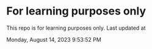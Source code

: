 # For learning purposes only
This repo is for learning purposes only.
Last updated at

Monday, August 14, 2023 9:53:52 PM

